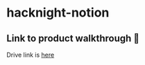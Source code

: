 # hacknight-notion

## Link to product walkthrough 🔗
Drive link is <a href="https://drive.google.com/file/d/1Mw9BjlHNYuUsFqxyJCQ6vgKWlTfAgT9H/view">here</a>

